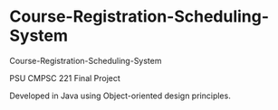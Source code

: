 # Course-Registration-Scheduling-System

Course-Registration-Scheduling-System

PSU CMPSC 221 Final Project

Developed in Java using Object-oriented design principles.
